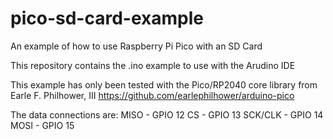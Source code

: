 # pico-sd-card-example
An example of how to use Raspberry Pi Pico with an SD Card

This repository contains the .ino example to use with the Arudino IDE

This example has only been tested with the Pico/RP2040 core library from
Earle F. Philhower, III https://github.com/earlephilhower/arduino-pico

The data connections are:
MISO      - GPIO 12
CS        - GPIO 13
SCK/CLK   - GPIO 14
MOSI      - GPIO 15
